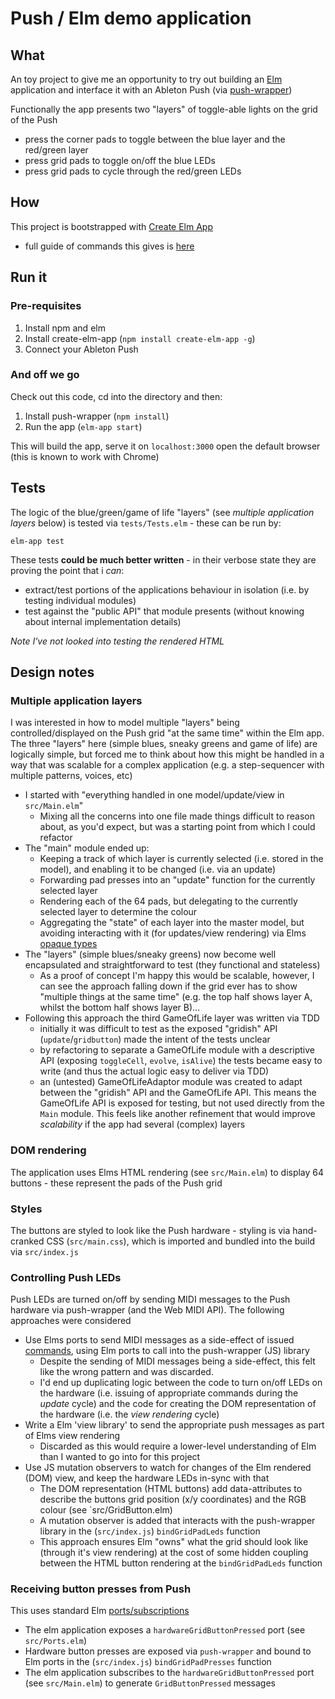 
# Push / Elm demo application

## What

An toy project to give me an opportunity to try out building an [Elm](https://elm-lang.org/) application and interface it with an Ableton Push (via [push-wrapper](https://github.com/crosslandwa/push-wrapper))

Functionally the app presents two "layers" of toggle-able lights on the grid of the Push
 - press the corner pads to toggle between the blue layer and the red/green layer
 - press grid pads to toggle on/off the blue LEDs
 - press grid pads to cycle through the red/green LEDs

## How

This project is bootstrapped with [Create Elm App](https://github.com/halfzebra/create-elm-app)
- full guide of commands this gives is [here](https://github.com/halfzebra/create-elm-app/blob/master/template/README.md)

## Run it

### Pre-requisites
1. Install npm and elm
1. Install create-elm-app (`npm install create-elm-app -g`)
1. Connect your Ableton Push

### And off we go
Check out this code, cd into the directory and then:
1. Install push-wrapper (`npm install`)
1. Run the app (`elm-app start`)

This will build the app, serve it on `localhost:3000` open the default browser (this is known to work with Chrome)

## Tests

The logic of the blue/green/game of life "layers" (see *multiple application layers* below) is tested via `tests/Tests.elm` - these can be run by:
```
elm-app test
```

These tests **could be much better written** - in their verbose state they are proving the point that i *can*:
- extract/test portions of the applications behaviour in isolation (i.e. by testing individual modules)
- test against the "public API" that module presents (without knowing about internal implementation details)

*Note I've not looked into testing the rendered HTML*

## Design notes

### Multiple application layers

I was interested in how to model multiple "layers" being controlled/displayed on the Push grid "at the same time" within the Elm app. The three "layers" here (simple blues, sneaky greens and game of life) are logically simple, but forced me to think about how this might be handled in a way that was scalable for a complex application (e.g. a step-sequencer with multiple patterns, voices, etc)
- I started with "everything handled in one model/update/view in `src/Main.elm`"
  - Mixing all the concerns into one file made things difficult to reason about, as you'd expect, but was a starting point from which I could refactor
- The "main" module ended up:
  - Keeping a track of which layer is currently selected (i.e. stored in the model), and enabling it to be changed (i.e. via an update)
  - Forwarding pad presses into an "update" function for the currently selected layer
  - Rendering each of the 64 pads, but delegating to the currently selected layer to determine the colour
  - Aggregating the "state" of each layer into the master model, but avoiding interacting with it (for updates/view rendering) via Elms [opaque types](https://8thlight.com/blog/mike-knepper/2019/02/26/types-of-types-in-elm.html)
- The "layers" (simple blues/sneaky greens) now become well encapsulated and straightforward to test (they functional and stateless)
	- As a proof of concept I'm happy this would be scalable, however, I can see the approach falling down if the grid ever has to show "multiple things at the same time" (e.g. the top half shows layer A, whilst the bottom half shows layer B)...
- Following this approach the third GameOfLife layer was written via TDD
  - initially it was difficult to test as the exposed "gridish" API (`update`/`gridbutton`) made the intent of the tests unclear
  - by refactoring to separate a GameOfLife module with a descriptive API (exposing `toggleCell`, `evolve`, `isAlive`) the tests became easy to write (and thus the actual logic easy to deliver via TDD)
  - an (untested) GameOfLifeAdaptor module was created to adapt between the "gridish" API and the GameOfLife API. This means the GameOfLife API is exposed for testing, but not used directly from the `Main` module. This feels like another refinement that would improve _scalability_ if the app had several (complex) layers


### DOM rendering

The application uses Elms HTML rendering (see `src/Main.elm`) to display 64 buttons - these represent the pads of the Push grid

### Styles

The buttons are styled to look like the Push hardware - styling is via hand-cranked CSS (`src/main.css`), which is imported and bundled into the build via `src/index.js`

### Controlling Push LEDs

Push LEDs are turned on/off by sending MIDI messages to the Push hardware via push-wrapper (and the Web MIDI API). The following approaches were considered

- Use Elms ports to send MIDI messages as a side-effect of issued [commands](https://guide.elm-lang.org/effects/json.html), using Elm ports to call into the push-wrapper (JS) library
  - Despite the sending of MIDI messages being a side-effect, this felt like the wrong pattern and was discarded.
  - I'd end up duplicating logic between the code to turn on/off LEDs on the hardware (i.e. issuing of appropriate commands during the _update_ cycle) and the code for creating the DOM representation of the hardware (i.e. the _view rendering_ cycle)
- Write a Elm 'view library' to send the appropriate push messages as part of Elms view rendering
  - Discarded as this would require a lower-level understanding of Elm than I wanted to go into for this project
- Use JS mutation observers to watch for changes of the Elm rendered (DOM) view, and keep the hardware LEDs in-sync with that
	- The DOM representation (HTML buttons) add data-attributes to describe the buttons grid position (x/y coordinates) and the RGB colour (see `src/GridButton.elm)
	- A mutation observer is added that interacts with the push-wrapper library in the (`src/index.js`) `bindGridPadLeds` function
	- This approach ensures Elm "owns" what the grid should look like (through it's view rendering) at the cost of some hidden coupling between the HTML button rendering at the `bindGridPadLeds` function


### Receiving button presses from Push

This uses standard Elm [ports/subscriptions](https://guide.elm-lang.org/effects/time.html)
- The elm application exposes a `hardwareGridButtonPressed` port (see `src/Ports.elm`)
- Hardware button presses are exposed via `push-wrapper` and bound to Elm ports in the (`src/index.js`) `bindGridPadPresses` function
- The elm application subscribes to the `hardwareGridButtonPressed` port (see `src/Main.elm`) to generate `GridButtonPressed` messages
